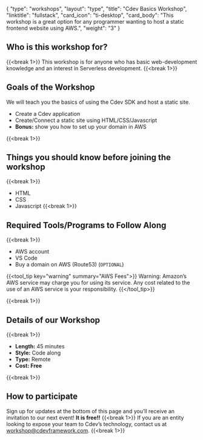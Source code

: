 {
    "type": "workshops",
    "layout": "type",
    "title": "Cdev Basics Workshop",
    "linktitle": "fullstack", 
    "card_icon": "ti-desktop",
    "card_body": "This workshop is a great option for any programmer wanting to host a static frontend website using AWS.",
    "weight": "3"
}
## Who is this workshop for?
{{<break 1>}}
This workshop is for anyone who has basic web-development knowledge and an interest in Serverless development.
{{<break 1>}}
## Goals of the Workshop
We will teach you the basics of using the Cdev SDK and host a static site.
- Create a Cdev application
- Create/Connect a static site using HTML/CSS/Javascript
- **Bonus:** show you how to set up your domain in AWS


{{<break 1>}}

## Things you should know before joining the workshop
{{<break 1>}}
- HTML
- CSS
- Javascript
{{<break 1>}}
## Required Tools/Programs to Follow Along
{{<break 1>}}
- AWS account
- VS Code
- Buy a domain on AWS (Route53) (`OPTIONAL`)

{{<tool_tip key="warning" summary="AWS Fees">}}
Warning: Amazon’s AWS service may charge you for using its service. Any cost related to the use of an AWS service is your responsibility.
{{</tool_tip>}}

{{<break 1>}}

## Details of our Workshop
{{<break 1>}}
- **Length:** 45 minutes
- **Style:** Code along
- **Type:** Remote
- **Cost: Free**

{{<break 1>}}
## How to participate
Sign up for updates at the bottom of this page and you’ll receive an invitation to our next event! **It is free!!**
{{<break 1>}}
If you are an entity looking to expose your team to Cdev’s technology, contact us at workshop@cdevframework.com.
{{<break 1>}}